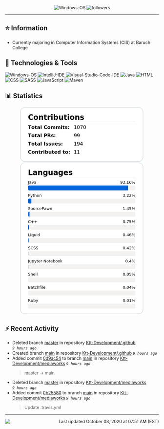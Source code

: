 <div align="center">
    <img 
        src="https://img.shields.io/badge/OS-Windows-informational?style=for-the-badge&color=3278be"
        alt="Windows-OS">
    <img 
        src="https://img.shields.io/github/followers/katsute?color=3278be&style=for-the-badge"
        alt="followers">
</div>

<hr>

## ⭐ Information

 - Currently majoring in Computer Information Systems (CIS) at Baruch College

## 🔧 Technologies & Tools

<img 
    src="https://img.shields.io/badge/OS-Windows-informational?style=flat-square&color=3278be"
    alt="Windows-OS">
<img 
    src="https://img.shields.io/badge/Editor-IntelliJ_IDEA-informational?style=flat-square&logo=intellij-idea&logoColor=white&color=3278be"
    alt="IntelliJ-IDE">
<img 
    src="https://img.shields.io/badge/Editor-Visual_Studio_Code-informational?style=flat-square&logo=Visual-Studio-Code&logoColor=white&color=3278be"
    alt="Visual-Studio-Code-IDE">
<img 
    src="https://img.shields.io/badge/Code-Java-informational?style=flat-square&logo=java&logoColor=white&color=3278be"
    alt="Java">
<img 
    src="https://img.shields.io/badge/Code-HTML-informational?style=flat-square&logo=html5&logoColor=white&color=3278be"
    alt="HTML">
<img 
    src="https://img.shields.io/badge/Code-CSS-informational?style=flat-square&logo=css-wizardry&logoColor=white&color=3278be"
    alt="CSS">
<img 
    src="https://img.shields.io/badge/Code-SASS-informational?style=flat-square&logo=sass&logoColor=white&color=3278be"
    alt="SASS">
<img 
    src="https://img.shields.io/badge/Code-JavaScript-informational?style=flat-square&logo=javascript&logoColor=white&color=3278be"
    alt="JavaScript">
<img 
    src="https://img.shields.io/badge/Tools-Maven-informational?style=flat-square&logo=apache-maven&logoColor=white&color=3278be"
    alt="Maven">

## 📊 Statistics
<div align="center">
    <a href="https://github.com/Katsute/">
        <img src="https://github.com/Katsute/Katsute/blob/main/contributions.png">
    </a>
    <a href="https://github.com/Katsute/">
        <img src="https://github.com/Katsute/Katsute/blob/main/languages.png">
    </a>
</div>

## ⚡ Recent Activity

 - Deleted branch [master](https://github.com/Ktt-Development/.github/tree/master) in repository [Ktt-Development/.github](https://github.com/Ktt-Development/.github) *`9 hours ago`*
 - Created branch [main](https://github.com/Ktt-Development/.github/tree/main) in repository [Ktt-Development/.github](https://github.com/Ktt-Development/.github) *`9 hours ago`*
 - Added commit [0d9ac54](https://github.com/Ktt-Development/mediaworks/commit/0d9ac54c19a298e73e83f2591ac33f3c33ff8843) to branch [main](https://github.com/Ktt-Development/mediaworks/tree/main) in repository [Ktt-Development/mediaworks](https://github.com/Ktt-Development/mediaworks)  *`9 hours ago`*
   > master -> main
 - Deleted branch [master](https://github.com/Ktt-Development/mediaworks/tree/master) in repository [Ktt-Development/mediaworks](https://github.com/Ktt-Development/mediaworks) *`9 hours ago`*
 - Added commit [0b25580](https://github.com/Ktt-Development/mediaworks/commit/0b2558069e768e3f15911beb824cac05740038fe) to branch [main](https://github.com/Ktt-Development/mediaworks/tree/main) in repository [Ktt-Development/mediaworks](https://github.com/Ktt-Development/mediaworks)  *`9 hours ago`*
   > Update .travis.yml

---
<img align="left" src="https://github.com/Katsute/Katsute/workflows/Update%20README.md/badge.svg"><p align="right">Last updated October 03, 2020 at 07:51 AM (EST)</p>
